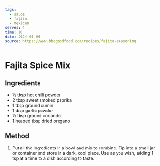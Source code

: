 ```yaml
---
tags:
  - sauce
  - fajita
  - mexican
serves: 4
time: 10
date: 2024-06-06
source: https://www.bbcgoodfood.com/recipes/fajita-seasoning
---
```

# Fajita Spice Mix

## Ingredients

- ½ tbsp hot chilli powder
- 2 tbsp sweet smoked paprika
- 1 tbsp ground cumin
- 1 tbsp garlic powder
- ½ tbsp ground coriander
- 1 heaped tbsp dried oregano

## Method

1. Put all the ingredients in a bowl and mix to combine. Tip into a small jar or container and store in a dark, cool place. Use as you wish, adding 1 tsp at a time to a dish according to taste.